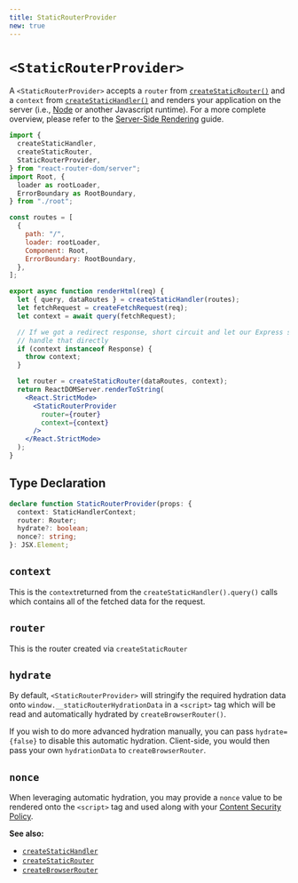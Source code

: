 ```yaml
---
title: StaticRouterProvider
new: true
---
```


# `<StaticRouterProvider>`

A `<StaticRouterProvider>` accepts a `router` from [`createStaticRouter()`][createstaticrouter] and a `context` from [`createStaticHandler()`][createstatichandler] and renders your application on the server (i.e., [Node][node] or another Javascript runtime). For a more complete overview, please refer to the [Server-Side Rendering][ssr] guide.

```jsx lines=[4,34-37]
import {
  createStaticHandler,
  createStaticRouter,
  StaticRouterProvider,
} from "react-router-dom/server";
import Root, {
  loader as rootLoader,
  ErrorBoundary as RootBoundary,
} from "./root";

const routes = [
  {
    path: "/",
    loader: rootLoader,
    Component: Root,
    ErrorBoundary: RootBoundary,
  },
];

export async function renderHtml(req) {
  let { query, dataRoutes } = createStaticHandler(routes);
  let fetchRequest = createFetchRequest(req);
  let context = await query(fetchRequest);

  // If we got a redirect response, short circuit and let our Express server
  // handle that directly
  if (context instanceof Response) {
    throw context;
  }

  let router = createStaticRouter(dataRoutes, context);
  return ReactDOMServer.renderToString(
    <React.StrictMode>
      <StaticRouterProvider
        router={router}
        context={context}
      />
    </React.StrictMode>
  );
}
```

## Type Declaration

```ts
declare function StaticRouterProvider(props: {
  context: StaticHandlerContext;
  router: Router;
  hydrate?: boolean;
  nonce?: string;
}: JSX.Element;
```

## `context`

This is the `context`returned from the `createStaticHandler().query()` calls which contains all of the fetched data for the request.

## `router`

This is the router created via `createStaticRouter`

## `hydrate`

By default, `<StaticRouterProvider>` will stringify the required hydration data onto `window.__staticRouterHydrationData` in a `<script>` tag which will be read and automatically hydrated by `createBrowserRouter()`.

If you wish to do more advanced hydration manually, you can pass `hydrate={false}` to disable this automatic hydration. Client-side, you would then pass your own `hydrationData` to `createBrowserRouter`.

## `nonce`

When leveraging automatic hydration, you may provide a `nonce` value to be rendered onto the `<script>` tag and used along with your [Content Security Policy][nonce].

**See also:**

- [`createStaticHandler`][createstatichandler]
- [`createStaticRouter`][createstaticrouter]
- [`createBrowserRouter`][createstaticrouter]

[node]: https://nodejs.org/
[ssr]: ../guides/ssr
[createstaticrouter]: ./create-static-router
[createstatichandler]: ./create-static-handler
[createbrowserrouter]: ./create-browser-router
[nonce]: https://developer.mozilla.org/en-US/docs/Web/HTTP/Headers/Content-Security-Policy/script-src#unsafe_inline_script
